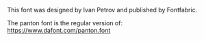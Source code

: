 This font was designed by Ivan Petrov and published by Fontfabric.

The panton font is the regular version of: https://www.dafont.com/panton.font

